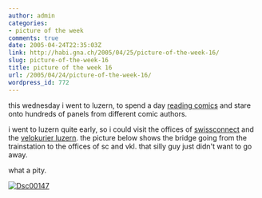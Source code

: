 ```yaml
---
author: admin
categories:
- picture of the week
comments: true
date: 2005-04-24T22:35:03Z
link: http://habi.gna.ch/2005/04/25/picture-of-the-week-16/
slug: picture-of-the-week-16
title: picture of the week 16
url: /2005/04/24/picture-of-the-week-16/
wordpress_id: 772
---
```


this wednesday i went to luzern, to spend a day [reading comics](http://fumetto.ch/05) and stare onto hundreds of panels from different comic authors.
  
i went to luzern quite early, so i could visit the offices of [swissconnect](http://swissconnect.ch/) and the [velokurier luzern](http://velokurierluzern.ch/). the picture below shows the bridge going from the trainstation to the offices of sc and vkl. that silly guy just didn't want to go away.
  
what a pity.



[![Dsc00147](http://habi.gna.ch/blog/images/DSC00147-tm.jpg)](http://habi.gna.ch/blog/images/DSC00147.jpg)

